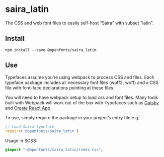 
# saira_latin

The CSS and web font files to easily self-host “Saira” with subset "latin".

## Install

`npm install --save @openfonts/saira_latin`

## Use

Typefaces assume you’re using webpack to process CSS and files. Each typeface
package includes all necessary font files (woff2, woff) and a CSS file with
font-face declarations pointing at these files.

You will need to have webpack setup to load css and font files. Many tools built
with Webpack will work out of the box with Typefaces such as [Gatsby](https://github.com/gatsbyjs/gatsby)
and [Create React App](https://github.com/facebookincubator/create-react-app).

To use, simply require the package in your project’s entry file e.g.

```javascript
// Load Saira typeface
require('@openfonts/saira_latin')
```

Usage in SCSS:
```scss
@import "~@openfonts/saira_latin/index.css";
```
